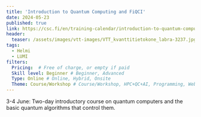 ```yaml
---
title: 'Introduction to Quantum Computing and FiQCI'
date: 2024-05-23
published: true
link: https://csc.fi/en/training-calendar/introduction-to-quantum-computing-and-fiqci/
header:
  teaser: /assets/images/vtt-images/VTT_kvanttitietokone_labra-3237.jpg
tags:
  - Helmi
  - LUMI
filters:
  Pricing:  # Free of charge, or empty if paid
  Skill level: Beginner # Beginner, Advanced
  Type: Online # Online, Hybrid, Onsite
  Theme: Course/Workshop # Course/Workshop, HPC+QC+AI, Programming, Webinar/Lecture
---
```

3-4 June: Two-day introductory course on quantum computers and the basic quantum algorithms that control them.

